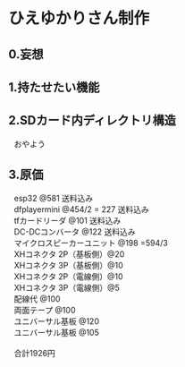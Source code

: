<!DOCTYPE html>
<html lang="ja">
    <head>
        <meta charset="UTF-8">
        <!--<title>ESP32_HIEYUKARISAN</title>-->
    </head> 
<body>
    <h1>ひえゆかりさん制作</h1>
    <h2>0.妄想</h2>
    <h2>1.持たせたい機能</h2>
    <h2>2.SDカード内ディレクトリ構造</h2>
        <div style="margin-left: 10px;">
            おやよう
        </div>
    <h2>3.原価</h2>
    <div style="margin-left: 10px;">
        esp32 @581 送料込み<br>
        dfplayermini @454/2 = 227 送料込み<br>
        tfカードリーダ @101 送料込み<br>
        DC-DCコンバータ @122 送料込み<br>
        マイクロスピーカーユニット @198 =594/3<br>
        XHコネクタ 2P（基板側）@20<br>
        XHコネクタ 3P（基板側）@10<br>
        XHコネクタ 2P（電線側）@10<br>
        XHコネクタ 3P（電線側）@5<br>
        配線代 @100<br>
        両面テープ @100<br>
        ユニバーサル基板 @120<br>
        ユニバーサル基板 @105<br>
        <br>
        合計1926円<br>
    </div>
</body>
</html>

